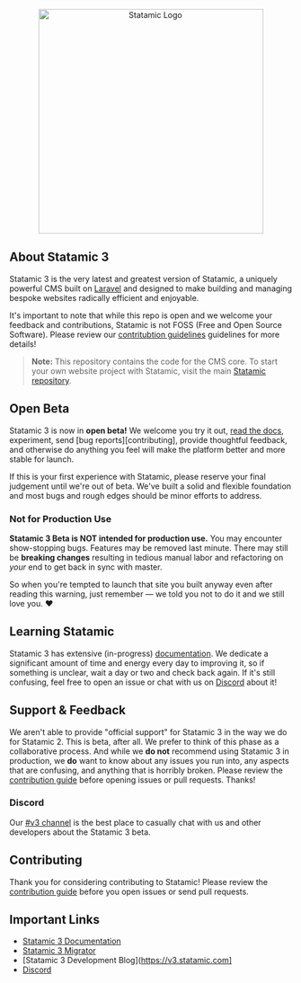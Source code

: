 <p align="center"><img src="https://statamic.com/assets/branding/Statamic-Logo+Wordmark-Rad.svg" width="400" alt="Statamic Logo" /></p>

## About Statamic 3

Statamic 3 is the very latest and greatest version of Statamic, a uniquely powerful CMS built on [Laravel](https://laravel.com) and designed to make building and managing bespoke websites radically efficient and enjoyable.

It's important to note that while this repo is open and we welcome your feedback and contributions, Statamic is not FOSS (Free and Open Source Software). Please review our [contritubtion guidelines][contribution] guidelines for more details!

> **Note:** This repository contains the code for the CMS core. To start your own website project with Statamic, visit the main [Statamic repository](https://github.com/statamic/three-statamic).


## Open Beta

Statamic 3 is now in **open beta!** We welcome you try it out, [read the docs](https://statamic.dev), experiment, send [bug reports][contributing], provide thoughtful feedback, and otherwise do anything you feel will make the platform better and more stable for launch.

If this is your first experience with Statamic, please reserve your final judgement until we're out of beta. We've built a solid and flexible foundation and most bugs and rough edges should be minor efforts to address.

### Not for Production Use

**Statamic 3 Beta is NOT intended for production use.** You may encounter show-stopping bugs. Features may be removed last minute. There may still be **breaking changes** resulting in tedious manual labor and refactoring on _your_ end to get back in sync with master. 

So when you're tempted to launch that site you built anyway even after reading this warning, just remember &mdash; we told you not to do it and we still love you. :heart:

## Learning Statamic

Statamic 3 has extensive (in-progress) [documentation][docs]. We dedicate a significant amount of time and energy every day to improving it, so if something is unclear, wait a day or two and check back again. If it's still confusing, feel free to open an issue or chat with us on [Discord][discord] about it!


## Support & Feedback

We aren't able to provide "official support" for Statamic 3 in the way we do for Statamic 2. This is beta, after all. We prefer to think of this phase as a collaborative process. And while we **do not** recommend using Statamic 3 in production, we **do** want to know about any issues you run into, any aspects that are confusing, and anything that is horribly broken. Please review the [contribution guide][contribution] before opening issues or pull requests. Thanks!

### Discord

Our [#v3 channel][discord] is the best place to casually chat with us and other developers about the Statamic 3 beta.

## Contributing

Thank you for considering contributing to Statamic! Please review the [contribution guide][contribution] before you open issues or send pull requests.

## Important Links

- [Statamic 3 Documentation][docs]
- [Statamic 3 Migrator](https://github.com/statamic/migrator)
- [Statamic 3 Development Blog](https://v3.statamic.com]
- [Discord][discord]

[docs]: https://statamic.dev/
[discord]: https://statamic.com/discord
[contribution]: https://github.com/statamic/three-cms/blob/master/CONTRIBUTING.md
